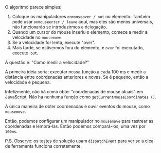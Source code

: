 
O algoritmo parece simples:
1. Coloque os manipuladores `onmouseover / out` no elemento. Também pode usar `onmouseenter / leave` aqui, mas eles são menos universais, não funcionarão se introduzirmos a delegação.
2. Quando um cursor do mouse inseriu o elemento, comece a medir a velocidade no `mousemove`.
3. Se a velocidade for lenta, execute "over".
4. Mais tarde, se estivermos fora do elemento, e `over` foi executado, execute` out`.

A questão é: "Como medir a velocidade?"

A primeira idéia seria: executar nossa função a cada 100 ms e medir a distância entre coordenadas anteriores e novas. Se é pequeno, então a velocidade é pequena.

Infelizmente, não há como obter "coordenadas de mouse atuais" em JavaScript. Não há nenhuma função como `getCurrentMouseCoordinates ()`.

A única maneira de obter coordenadas é ouvir eventos do mouse, como `mousemove`.

Então, podemos configurar um manipulador no `mousemove` para rastrear as coordenadas e lembrá-las. Então podemos compará-los, uma vez por `100ms`.

P.S. Observe: os testes de solução usam `dispatchEvent` para ver se a dica de ferramenta funciona corretamente.
